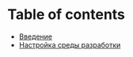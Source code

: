 # Table of contents

* [Введение](README.md)
* [Настройка среды разработки](01-setting-up-development/README.md)

